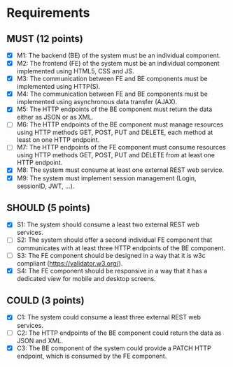 # Requirements
## MUST (12 points)
- [x] M1: The backend (BE) of the system must be an individual component.
- [x] M2: The frontend (FE) of the system must be an individual component implemented using HTML5, CSS and JS.
- [x] M3: The communication between FE and BE components must be implemented using HTTP(S).
- [x] M4: The communication between FE and BE components must be implemented using asynchronous data transfer (AJAX).
- [x] M5: The HTTP endpoints of the BE component must return the data either as JSON or as XML.
- [ ] M6: The HTTP endpoints of the BE component must manage resources using HTTP methods GET, POST, PUT and DELETE, each method at least on one HTTP endpoint.
- [ ] M7: The HTTP endpoints of the FE component must consume resources using HTTP methods GET, POST, PUT and DELETE from at least one HTTP endpoint.
- [x] M8: The system must consume at least one external REST web service.
- [x] M9: The system must implement session management (Login, sessionID, JWT, ...).
## SHOULD (5 points)
- [x] S1: The system should consume a least two external REST web services.
- [ ] S2: The system should offer a second individual FE component that communicates with at least three HTTP endpoints of the BE component.
- [ ] S3: The FE component should be designed in a way that it is w3c compliant (https://validator.w3.org/).
- [x] S4: The FE component should be responsive in a way that it has a dedicated view for mobile and desktop screens.
## COULD (3 points)
- [x] C1: The system could consume a least three external REST web services.
- [ ] C2: The HTTP endpoints of the BE component could return the data as JSON and XML.
- [x] C3: The BE component of the system could provide a PATCH HTTP endpoint, which is consumed by the FE component.
